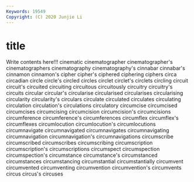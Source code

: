 ```yaml
---
Keywords: 19549
Copyright: (C) 2020 Junjie Li
---
```


# title

Write contents here!!!
cinematic 
cinematographer 
cinematographer's 
cinematographers 
cinematography 
cinematography's 
cinnabar
cinnabar's 
cinnamon 
cinnamon's 
cipher 
cipher's 
ciphered 
ciphering 
ciphers 
circa 
circadian
circle 
circle's 
circled 
circles 
circlet 
circlet's 
circlets 
circling 
circuit 
circuit's
circuited 
circuiting 
circuitous 
circuitously 
circuitry 
circuitry's 
circuits 
circular 
circular's 
circularise
circularised 
circularises 
circularising 
circularity 
circularity's 
circulars 
circulate 
circulated 
circulates 
circulating
circulation 
circulation's 
circulations 
circulatory 
circumcise 
circumcised 
circumcises 
circumcising 
circumcision 
circumcision's
circumcisions 
circumference 
circumference's 
circumferences 
circumflex 
circumflex's 
circumflexes 
circumlocution 
circumlocution's 
circumlocutions
circumnavigate 
circumnavigated 
circumnavigates 
circumnavigating 
circumnavigation 
circumnavigation's 
circumnavigations 
circumscribe 
circumscribed 
circumscribes
circumscribing 
circumscription 
circumscription's 
circumscriptions 
circumspect 
circumspection 
circumspection's 
circumstance 
circumstance's 
circumstanced
circumstances 
circumstancing 
circumstantial 
circumstantially 
circumvent 
circumvented 
circumventing 
circumvention 
circumvention's 
circumvents
circus 
circus's 
circuses 
